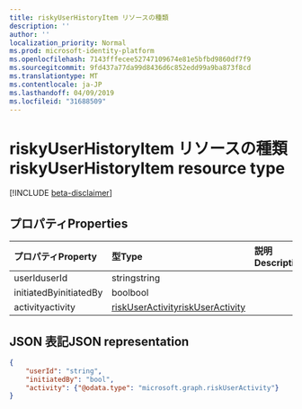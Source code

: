 ```yaml
---
title: riskyUserHistoryItem リソースの種類
description: ''
author: ''
localization_priority: Normal
ms.prod: microsoft-identity-platform
ms.openlocfilehash: 7143fffecee52747109674e81e5bfbd9860df7f9
ms.sourcegitcommit: 9fd437a77da99d8436d6c852edd99a9ba873f8cd
ms.translationtype: MT
ms.contentlocale: ja-JP
ms.lasthandoff: 04/09/2019
ms.locfileid: "31688509"
---
```

# <a name="riskyuserhistoryitem-resource-type"></a><span data-ttu-id="6eda4-102">riskyUserHistoryItem リソースの種類</span><span class="sxs-lookup"><span data-stu-id="6eda4-102">riskyUserHistoryItem resource type</span></span>

[!INCLUDE [beta-disclaimer](../../includes/beta-disclaimer.md)]

## <a name="properties"></a><span data-ttu-id="6eda4-103">プロパティ</span><span class="sxs-lookup"><span data-stu-id="6eda4-103">Properties</span></span>

| <span data-ttu-id="6eda4-104">プロパティ</span><span class="sxs-lookup"><span data-stu-id="6eda4-104">Property</span></span>       | <span data-ttu-id="6eda4-105">型</span><span class="sxs-lookup"><span data-stu-id="6eda4-105">Type</span></span>    | <span data-ttu-id="6eda4-106">説明</span><span class="sxs-lookup"><span data-stu-id="6eda4-106">Description</span></span> |
|:---------------|:--------|:------------|
| <span data-ttu-id="6eda4-107">userId</span><span class="sxs-lookup"><span data-stu-id="6eda4-107">userId</span></span>         | <span data-ttu-id="6eda4-108">string</span><span class="sxs-lookup"><span data-stu-id="6eda4-108">string</span></span>  |             |
| <span data-ttu-id="6eda4-109">initiatedBy</span><span class="sxs-lookup"><span data-stu-id="6eda4-109">initiatedBy</span></span>    | <span data-ttu-id="6eda4-110">bool</span><span class="sxs-lookup"><span data-stu-id="6eda4-110">bool</span></span>    |             |
| <span data-ttu-id="6eda4-111">activity</span><span class="sxs-lookup"><span data-stu-id="6eda4-111">activity</span></span>       | [<span data-ttu-id="6eda4-112">riskUserActivity</span><span class="sxs-lookup"><span data-stu-id="6eda4-112">riskUserActivity</span></span>](riskuseractivity.md)| |

## <a name="json-representation"></a><span data-ttu-id="6eda4-113">JSON 表記</span><span class="sxs-lookup"><span data-stu-id="6eda4-113">JSON representation</span></span>

<!-- {
  "blockType": "resource",
  "optionalProperties": [ ],
  "@odata.type": "microsoft.graph.riskyUserHistoryItem",
  "baseType": "microsoft.graph.riskyUser"
}-->

```json
{
    "userId": "string",
    "initiatedBy": "bool",
    "activity": {"@odata.type": "microsoft.graph.riskUserActivity"}
}
```


<!--
{
  "type": "#page.annotation",
  "description": "",
  "keywords": "",
  "section": "documentation",
  "tocPath": "",
  "suppressions": [
   
  ]
}
-->
